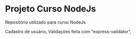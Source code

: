 # Projeto Curso NodeJs
Repositório utilizado para curso NodeJs

Cadastro de usuário, 
Validações feita com "express-validator",
